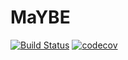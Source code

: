 # MaYBE
[![Build Status](https://travis-ci.com/CaH4aZzz/TravisTest.png?branch=master)](https://travis-ci.com/CaH4aZzz/TravisTest)
[![codecov](https://codecov.io/gh/CaH4aZzz/TravisTest/branch/master/graph/badge.svg)](https://codecov.io/gh/CaH4aZzz/TravisTest)
